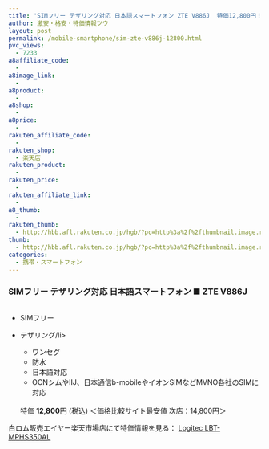 ```yaml
---
title: 'SIMフリー テザリング対応 日本語スマートフォン ZTE V886J  特価12,800円！'
author: 激安・格安・特価情報ツウ
layout: post
permalink: /mobile-smartphone/sim-zte-v886j-12800.html
pvc_views:
  - 7233
a8affiliate_code:
  - 
a8image_link:
  - 
a8product:
  - 
a8shop:
  - 
a8price:
  - 
rakuten_affiliate_code:
  - 
rakuten_shop:
  - 楽天店
rakuten_product:
  - 
rakuten_price:
  - 
rakuten_affiliate_link:
  - 
a8_thumb:
  - 
rakuten_thumb:
  - http://hbb.afl.rakuten.co.jp/hgb/?pc=http%3a%2f%2fthumbnail.image.rakuten.co.jp%2f%400_mall%2flogitec%2fcabinet%2f2%2fimg60183663.jpg%3f_ex%3d128x128
thumb:
  - http://hbb.afl.rakuten.co.jp/hgb/?pc=http%3a%2f%2fthumbnail.image.rakuten.co.jp%2f%400_mall%2flogitec%2fcabinet%2f2%2fimg60183663.jpg%3f_ex%3d128x128
categories:
  - 携帯・スマートフォン
---
```

### SIMフリー テザリング対応 日本語スマートフォン ■ ZTE V886J 

<div class="img-bg2 img_L">
  <a href="http://hb.afl.rakuten.co.jp/hgc/0c4a4138.e41a57e4.0c4a4139.c84b7ca9/?pc=http%3a%2f%2fitem.rakuten.co.jp%2feiyaaa%2fk-300%2f%3fscid%3daf_link_img&m=http%3a%2f%2fm.rakuten.co.jp%2feiyaaa%2fi%2f10005530%2f" target="_blank"><img src="http://hbb.afl.rakuten.co.jp/hgb/?pc=http%3a%2f%2fthumbnail.image.rakuten.co.jp%2f%400_mall%2feiyaaa%2fcabinet%2fitemimg250%2fitem_k%2fk-300_item01_0128.jpg%3f_ex%3d128x128&m=http%3a%2f%2fthumbnail.image.rakuten.co.jp%2f%400_mall%2feiyaaa%2fcabinet%2fitemimg250%2fitem_k%2fk-300_item01_0128.jpg" border="0" title="" alt="" /></a>
</div>

<!--more-->

  * SIMフリー
  * テザリング/li> 
      * ワンセグ
      * 防水
      * 日本語対応
      * OCNシムやIIJ、日本通信b-mobileやイオンSIMなどMVNO各社のSIMに対応</ul> 
    <br clear="all" />特価 <span class="tokka-price"><strong>12,800</strong></span>円 (税込) ＜価格比較サイト最安値 次店：14,800円＞  
      
    白ロム販売エイヤー楽天市場店にて特価情報を見る： <a href="http://hb.afl.rakuten.co.jp/hgc/0c4a4138.e41a57e4.0c4a4139.c84b7ca9/?pc=http%3a%2f%2fitem.rakuten.co.jp%2feiyaaa%2fk-300%2f%3fscid%3daf_link_img&m=http%3a%2f%2fm.rakuten.co.jp%2feiyaaa%2fi%2f10005530%2f" target="_blank"><span class="fs150p">Logitec LBT-MPHS350AL</span></a>